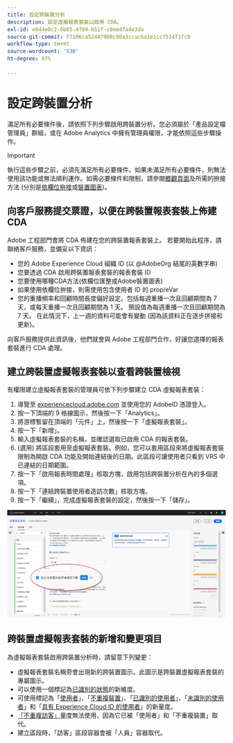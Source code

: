 ```yaml
---
title: 設定跨裝置分析
description: 設定虛擬報表套裝以啟用 CDA。
exl-id: e6d4e0c2-6b85-4f89-b51f-c0eed7a4e3da
source-git-commit: f7106ca52447988c90a3ccac6a1e1cc7514f1fc9
workflow-type: tm+mt
source-wordcount: '530'
ht-degree: 97%

---
```


# 設定跨裝置分析

滿足所有必要條件後，請依照下列步驟啟用跨裝置分析。您必須屬於「產品設定檔管理員」群組，或在 Adobe Analytics 中擁有管理員權限，才能依照這些步驟操作。

>[!IMPORTANT]
>
>執行這些步驟之前，必須先滿足所有必要條件。如果未滿足所有必要條件，則無法使用該功能或無法順利運作。如需必要條件和限制，請參閱[概觀頁面](overview.md)及所需的拚接方法 (分別是[依欄位拚接](field-based-stitching.md)或[裝置圖表](device-graph.md))。

## 向客戶服務提交票證，以便在跨裝置報表套裝上佈建 CDA

Adobe 工程部門會將 CDA 佈建在您的跨裝置報表套裝上。 若要開始此程序，請聯絡客戶服務，並備妥以下資訊：

* 您的 Adobe Experience Cloud 組織 ID (以 @AdobeOrg 結尾的英數字串)
* 您要透過 CDA 啟用跨裝置報表套裝的報表套裝 ID
* 您要使用哪種CDA方法(依欄位匯整或Adobe裝置圖表)
* 如果使用依欄位拚接，則需使用包含使用者 ID 的 prop/eVar
* 您的重播頻率和回顧時間長度偏好設定。包括每週重播一次且回顧期間為 7 天，或每天重播一次且回顧期間為 1 天。
預設值為每週重播一次且回顧期間為 7 天。 在此情況下，上一週的資料可能會有變動 (因為該資料正在逐步拼接和更新)。

向客戶服務提供此資訊後，他們就會與 Adobe 工程部門合作，好讓您選擇的報表套裝進行 CDA 處理。

## 建立跨裝置虛擬報表套裝以查看跨裝置檢視

有權限建立虛擬報表套裝的管理員可依下列步驟建立 CDA 虛擬報表套裝：

1. 導覽至 [experiencecloud.adobe.com](https://experiencecloud.adobe.com) 並使用您的 AdobeID 憑證登入。
2. 按一下頂端的 9 格線圖示，然後按一下「Analytics」。
3. 將游標暫留在頂端的「元件」上，然後按一下「虛擬報表套裝」。
4. 按一下「新增」。
5. 輸入虛擬報表套裝的名稱，並確認選取已啟用 CDA 的報表套裝。
6. (選用) 將區段套用至虛擬報表套裝。例如，您可以套用區段來將虛擬報表套裝限制為開啟 CDA 功能及開始連結後的日期。此區段可讓使用者只看到 VRS 中已連結的日期範圍。
7. 按一下「啟用報表時間處理」核取方塊，啟用包括跨裝置分析在內的多個選項。
8. 按一下「連結跨裝置使用者造訪次數」核取方塊。
9. 按一下「繼續」，完成虛擬報表套裝的設定，然後按一下「儲存」。

![CDA 核取方塊](assets/cda-checkbox.png)

## 跨裝置虛擬報表套裝的新增和變更項目

為虛擬報表套裝啟用跨裝置分析時，請留意下列變更：

* 虛擬報表套裝名稱旁會出現新的跨裝置圖示。此圖示是跨裝置虛擬報表套裝的專屬圖示。
* 可以使用一個標記為[已識別的狀態](../dimensions/identified-state.md)的新維度。
* 可使用標記為「[使用者](../metrics/people.md)」、「[不重複裝置](../metrics/unique-devices.md)」、「[已識別的使用者](../metrics/identified-people.md)」、「[未識別的使用者](../metrics/unidentified-people.md)」和「[具有 Experience Cloud ID 的使用者](../metrics/people-with-exp-cloud-id.md)」的新量度。
* [「不重複訪客」](../metrics/unique-visitors.md)量度無法使用，因為它已被「使用者」和「不重複裝置」取代。
* 建立區段時，「訪客」區段容器會被「人員」容器取代。
